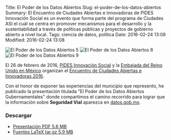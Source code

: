 Title: El Poder de los Datos Abiertos
Slug: el-poder-de-los-datos-abiertos
Summary: El Encuentro de Ciudades Abiertas e Innovadoras de PIDES Innovación Social es un evento que forma parte del programa de Ciudades ASI el cuál se centra en promover mecanismos para el desarrollo y la sustentabilidad a través de políticas públicas y proyectos de gobierno abierto a nivel local.
Tags: ciencia de datos, política
Date: 2016-02-24 13:08
Modified: 2016-02-24 13:08


![El Poder de los Datos Abiertos 5](05-se-incrementaron-los-accidentes-viales-small.jpg)
![El Poder de los Datos Abiertos 8](08-los-ciudadanos-trabajan-con-los-datos-abiertos-small.jpg)
![El Poder de los Datos Abiertos 9](09-en-los-datos-abiertos-de-enero-a-julio-de-2015-small.jpg)

El 26 de febrero de 2016, [PIDES Innovación Social](http://www.pidesinnovacion.org/) y la [Embajada del Reino Unido en México](https://twitter.com/UKinMexico) organizan el [Encuentro de Ciudades Abiertas e Innovadoras 2016](http://www.pidesinnovacion.org/Iniciativas/ciudades-asi/).

Con el honor de exponer las experiencias del municipio que represento, he publicado la presentación titulada "El Poder de los Datos Abiertos Gubernamentales" donde compartimos el camino recorrido para lograr que la información sobre **Seguridad Vial** aparezca en [datos.gob.mx](http://datos.gob.mx/).

### Descargar

* [Presentación PDF 5.6 MB](poder-datos-abiertos-gubernamentales.pdf)
* [Fuentes LaTeX tar.gz 5.9 MB](poder-datos-abiertos-gubernamentales.tar.gz)
